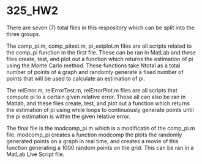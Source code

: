 # 325_HW2
There are seven (7) total files in this respository which can be split into the three groups.

The comp_pi.m, comp_pitest.m, pi_estplot.m files are all scripts related to the comp_pi function in the first file. These can be ran in MatLab and these files create, test, and plot out a function which returns the estimation of pi using the Monte Carlo method. These functions take Ntotal as a total number of points of a graph and randomly generate a fixed number of points that will be used to calculate an estimation of pi.

The relError.m, relErrorTest.m, relErrorPlot.m files are all scripts that compute pi to a certain given relative error. These all can also be ran in Matlab, and these files create, test, and plot out a function which returns the estimation of pi using while loops to continuously generate points until the pi estimation is within the given relative error. 

The final file is the modcomp_pi.m which is a modificatin of the comp_pi.m file. modcomp_pi creates a function modcomp the plots the randomly generated points on a graph in real time, and creates a movie of this function generating a 1000 random points on the grid. This can be ran in a MatLab Live Script file. 

